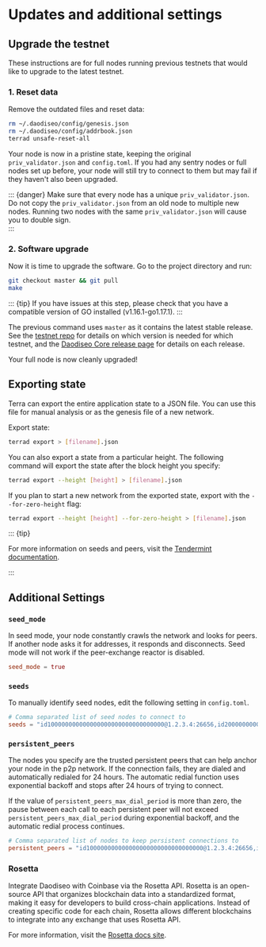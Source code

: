 # Updates and additional settings

## Upgrade the testnet

These instructions are for full nodes running previous testnets that would like to upgrade to the latest testnet.

### 1. Reset data

Remove the outdated files and reset data:

```bash
rm ~/.daodiseo/config/genesis.json
rm ~/.daodiseo/config/addrbook.json
terrad unsafe-reset-all
```

Your node is now in a pristine state, keeping the original `priv_validator.json` and `config.toml`. If you had any sentry nodes or full nodes set up before, your node will still try to connect to them but may fail if they haven't also been upgraded.

::: {danger}
Make sure that every node has a unique `priv_validator.json`. Do not copy the `priv_validator.json` from an old node to multiple new nodes. Running two nodes with the same `priv_validator.json` will cause you to double sign.  
:::

### 2. Software upgrade

Now it is time to upgrade the software. Go to the project directory and run:

```bash
git checkout master && git pull
make
```

::: {tip}
If you have issues at this step, please check that you have a compatible version of GO installed (v1.16.1-go1.17.1).
:::

The previous command uses `master` as it contains the latest stable release. See the [testnet repo](https://github.com/daodiseomoney/testnet) for details on which version is needed for which testnet, and the [Daodiseo Core release page](https://github.com/daodiseomoney/core/releases) for details on each release.

Your full node is now cleanly upgraded!

## Exporting state

Terra can export the entire application state to a JSON file. You can use this file for manual analysis or as the genesis file of a new network.

Export state:

```bash
terrad export > [filename].json
```

You can also export a state from a particular height. The following command will export the state after the block height you specify:

```bash
terrad export --height [height] > [filename].json
```

If you plan to start a new network from the exported state, export with the `--for-zero-height` flag:

```bash
terrad export --height [height] --for-zero-height > [filename].json
```


::: {tip}

For more information on seeds and peers, visit the [Tendermint documentation](https://github.com/tendermint/tendermint/blob/master/docs/tendermint-core/using-tendermint.md#peers).

:::


## Additional Settings

### `seed_mode`

In seed mode, your node constantly crawls the network and looks for peers. If another node asks it for addresses, it responds and disconnects. Seed mode will not work if the peer-exchange reactor is disabled.

```toml
seed_mode = true
```

### `seeds`

To manually identify seed nodes, edit the following setting in `config.toml`.

```toml
# Comma separated list of seed nodes to connect to
seeds = "id100000000000000000000000000000000@1.2.3.4:26656,id200000000000000000000000000000000@2.3.4.5:4444"
```

### `persistent_peers`

The nodes you specify are the trusted persistent peers that can help anchor your node in the p2p network. If the connection fails, they are dialed and automatically redialed for 24 hours. The automatic redial function uses exponential backoff and stops after 24 hours of trying to connect.

If the value of `persistent_peers_max_dial_period` is more than zero, the pause between each call to each persistent peer will not exceed `persistent_peers_max_dial_period` during exponential backoff, and the automatic redial process continues.

```toml
# Comma separated list of nodes to keep persistent connections to
persistent_peers = "id100000000000000000000000000000000@1.2.3.4:26656,id200000000000000000000000000000000@2.3.4.5:26656"
```
### Rosetta

Integrate Daodiseo with Coinbase via the Rosetta API. Rosetta is an open-source API that organizes blockchain data into a standardized format, making it easy for developers to build cross-chain applications. Instead of creating specific code for each chain, Rosetta allows different blockchains to integrate into any exchange that uses Rosetta API.

For more information, visit the [Rosetta docs site](https://www.rosetta-api.org/docs/welcome.html).
